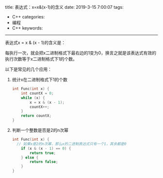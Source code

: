 title: 表达式：x=x&(x-1)的含义
date: 2019-3-15 7:00:07
tags:
- C++
categories:
- 编程
- C++
keywords:

---

表达式x = x & (x - 1)的含义是：

每执行一次，就会把x二进制格式下最右边的1变为0，换言之就是该表达式有效的执行次数等于x二进制格式下1的个数。

<!-- more -->

以下是常见的几个应用：

1. 统计x在二进制格式下1的个数
    
    ```cpp
    int Func(int x) {
    	int countX = 0;
    	while (x) {
    		x = x & (x - 1);
    		countX++;
    	}
    	return countX;
    }
    ```
    
2. 判断一个整数是否是2的n次幂
    
    ```cpp
    int Func(int x) {
      // 如果x是2的n次幂，那么x的二进制表达式只有一个1，其余都是0
    	if (x & (x - 1) == 0) {
    		return true;
    	} else {
    		return false;
    	}
    }
    ```